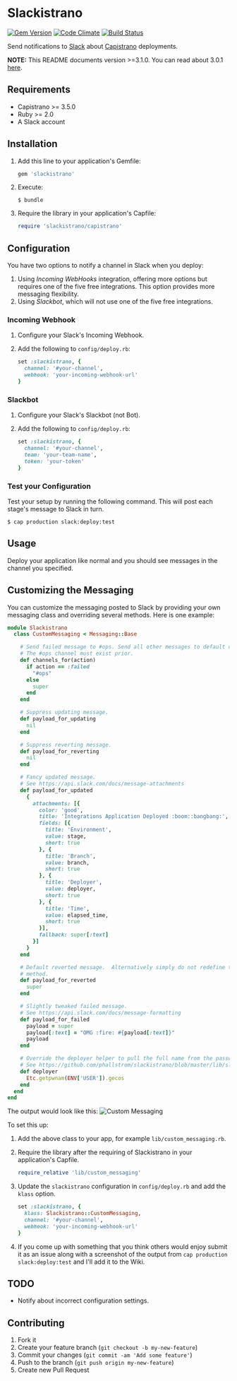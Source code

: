 # Slackistrano

[![Gem Version](https://badge.fury.io/rb/slackistrano.png)](http://badge.fury.io/rb/slackistrano)
[![Code Climate](https://codeclimate.com/github/phallstrom/slackistrano.png)](https://codeclimate.com/github/phallstrom/slackistrano)
[![Build Status](https://travis-ci.org/phallstrom/slackistrano.png?branch=master)](https://travis-ci.org/phallstrom/slackistrano)

Send notifications to [Slack](https://slack.com) about [Capistrano](http://www.capistranorb.com) deployments.

**NOTE:** This README documents version >=3.1.0. You can read about 3.0.1 [here](https://github.com/phallstrom/slackistrano/tree/v3.0.1).

## Requirements

- Capistrano >= 3.5.0
- Ruby >= 2.0
- A Slack account

## Installation

1. Add this line to your application's Gemfile:

   ```ruby
   gem 'slackistrano'
   ```

2. Execute:

   ```
   $ bundle
   ```

3. Require the library in your application's Capfile:

   ```ruby
   require 'slackistrano/capistrano'
   ```

## Configuration

You have two options to notify a channel in Slack when you deploy:

1. Using *Incoming WebHooks* integration, offering more options but requires
   one of the five free integrations. This option provides more messaging
   flexibility.
2. Using *Slackbot*, which will not use one of the five free integrations.

### Incoming Webhook

1. Configure your Slack's Incoming Webhook.
2. Add the following to `config/deploy.rb`:

   ```ruby
   set :slackistrano, {
     channel: '#your-channel',
     webhook: 'your-incoming-webhook-url'
   }
   ```

### Slackbot

1. Configure your Slack's Slackbot (not Bot).
2. Add the following to `config/deploy.rb`:

   ```ruby
   set :slackistrano, {
     channel: '#your-channel',
     team: 'your-team-name',
     token: 'your-token'
   }
   ```

### Test your Configuration

Test your setup by running the following command. This will post each stage's
message to Slack in turn.

```
$ cap production slack:deploy:test
```

## Usage

Deploy your application like normal and you should see messages in the channel
you specified.

## Customizing the Messaging

You can customize the messaging posted to Slack by providing your own messaging
class and overriding several methods. Here is one example:

```ruby
module Slackistrano
  class CustomMessaging < Messaging::Base

    # Send failed message to #ops. Send all other messages to default channels.
    # The #ops channel must exist prior.
    def channels_for(action)
      if action == :failed
        "#ops"
      else
        super
      end
    end

    # Suppress updating message.
    def payload_for_updating
      nil
    end

    # Suppress reverting message.
    def payload_for_reverting
      nil
    end

    # Fancy updated message.
    # See https://api.slack.com/docs/message-attachments
    def payload_for_updated
      {
        attachments: [{
          color: 'good',
          title: 'Integrations Application Deployed :boom::bangbang:',
          fields: [{
            title: 'Environment',
            value: stage,
            short: true
          }, {
            title: 'Branch',
            value: branch,
            short: true
          }, {
            title: 'Deployer',
            value: deployer,
            short: true
          }, {
            title: 'Time',
            value: elapsed_time,
            short: true
          }],
          fallback: super[:text]
        }]
      }
    end

    # Default reverted message.  Alternatively simply do not redefine this
    # method.
    def payload_for_reverted
      super
    end

    # Slightly tweaked failed message.
    # See https://api.slack.com/docs/message-formatting
    def payload_for_failed
      payload = super
      payload[:text] = "OMG :fire: #{payload[:text]}"
      payload
    end

    # Override the deployer helper to pull the full name from the password file.
    # See https://github.com/phallstrom/slackistrano/blob/master/lib/slackistrano/messaging/helpers.rb
    def deployer
      Etc.getpwnam(ENV['USER']).gecos
    end
  end
end
```

The output would look like this:
![Custom Messaging](https://raw.githubusercontent.com/phallstrom/slackistrano/overhaul/images/custom_messaging.jpg)

To set this up:

1. Add the above class to your app, for example `lib/custom_messaging.rb`.

2. Require the library after the requiring of Slackistrano in your application's Capfile.

   ```ruby
   require_relative 'lib/custom_messaging'
   ```

3. Update the `slackistrano` configuration in `config/deploy.rb` and add the `klass` option.

   ```ruby
   set :slackistrano, {
     klass: Slackistrano::CustomMessaging,
     channel: '#your-channel',
     webhook: 'your-incoming-webhook-url'
   }
   ```

4. If you come up with something that you think others would enjoy submit it as
   an issue along with a screenshot of the output from `cap production
   slack:deploy:test` and I'll add it to the Wiki.

## TODO

- Notify about incorrect configuration settings.

## Contributing

1. Fork it
2. Create your feature branch (`git checkout -b my-new-feature`)
3. Commit your changes (`git commit -am 'Add some feature'`)
4. Push to the branch (`git push origin my-new-feature`)
5. Create new Pull Request
